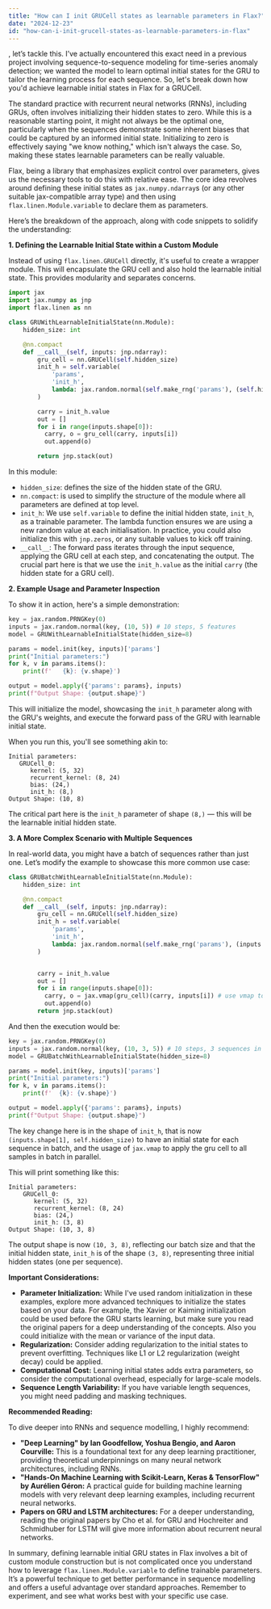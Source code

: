 ```yaml
---
title: "How can I init GRUCell states as learnable parameters in Flax?"
date: "2024-12-23"
id: "how-can-i-init-grucell-states-as-learnable-parameters-in-flax"
---
```


, let’s tackle this. I’ve actually encountered this exact need in a previous project involving sequence-to-sequence modeling for time-series anomaly detection; we wanted the model to learn optimal initial states for the GRU to tailor the learning process for each sequence. So, let's break down how you'd achieve learnable initial states in Flax for a GRUCell.

The standard practice with recurrent neural networks (RNNs), including GRUs, often involves initializing their hidden states to zero. While this is a reasonable starting point, it might not always be the optimal one, particularly when the sequences demonstrate some inherent biases that could be captured by an informed initial state. Initializing to zero is effectively saying "we know nothing," which isn't always the case. So, making these states learnable parameters can be really valuable.

Flax, being a library that emphasizes explicit control over parameters, gives us the necessary tools to do this with relative ease. The core idea revolves around defining these initial states as `jax.numpy.ndarray`s (or any other suitable jax-compatible array type) and then using `flax.linen.Module.variable` to declare them as parameters.

Here’s the breakdown of the approach, along with code snippets to solidify the understanding:

**1. Defining the Learnable Initial State within a Custom Module**

Instead of using `flax.linen.GRUCell` directly, it's useful to create a wrapper module. This will encapsulate the GRU cell and also hold the learnable initial state. This provides modularity and separates concerns.

```python
import jax
import jax.numpy as jnp
import flax.linen as nn

class GRUWithLearnableInitialState(nn.Module):
    hidden_size: int

    @nn.compact
    def __call__(self, inputs: jnp.ndarray):
        gru_cell = nn.GRUCell(self.hidden_size)
        init_h = self.variable(
            'params',
            'init_h',
            lambda: jax.random.normal(self.make_rng('params'), (self.hidden_size,))
        )

        carry = init_h.value
        out = []
        for i in range(inputs.shape[0]):
          carry, o = gru_cell(carry, inputs[i])
          out.append(o)

        return jnp.stack(out)
```

In this module:

*   `hidden_size`: defines the size of the hidden state of the GRU.
*   `nn.compact`: is used to simplify the structure of the module where all parameters are defined at top level.
*   `init_h`: We use `self.variable` to define the initial hidden state, `init_h`, as a trainable parameter. The lambda function ensures we are using a new random value at each initialisation. In practice, you could also initialize this with `jnp.zeros`, or any suitable values to kick off training.
*   `__call__`: The forward pass iterates through the input sequence, applying the GRU cell at each step, and concatenating the output. The crucial part here is that we use the `init_h.value` as the initial `carry` (the hidden state for a GRU cell).

**2. Example Usage and Parameter Inspection**

To show it in action, here's a simple demonstration:

```python
key = jax.random.PRNGKey(0)
inputs = jax.random.normal(key, (10, 5)) # 10 steps, 5 features
model = GRUWithLearnableInitialState(hidden_size=8)

params = model.init(key, inputs)['params']
print("Initial parameters:")
for k, v in params.items():
    print(f'   {k}: {v.shape}')

output = model.apply({'params': params}, inputs)
print(f"Output Shape: {output.shape}")
```

This will initialize the model, showcasing the `init_h` parameter along with the GRU's weights, and execute the forward pass of the GRU with learnable initial state.

When you run this, you'll see something akin to:

```
Initial parameters:
   GRUCell_0:
      kernel: (5, 32)
      recurrent_kernel: (8, 24)
      bias: (24,)
      init_h: (8,)
Output Shape: (10, 8)
```
The critical part here is the `init_h` parameter of shape `(8,)` — this will be the learnable initial hidden state.

**3. A More Complex Scenario with Multiple Sequences**

In real-world data, you might have a batch of sequences rather than just one. Let’s modify the example to showcase this more common use case:

```python
class GRUBatchWithLearnableInitialState(nn.Module):
    hidden_size: int

    @nn.compact
    def __call__(self, inputs: jnp.ndarray):
        gru_cell = nn.GRUCell(self.hidden_size)
        init_h = self.variable(
            'params',
            'init_h',
            lambda: jax.random.normal(self.make_rng('params'), (inputs.shape[1], self.hidden_size))
        )


        carry = init_h.value
        out = []
        for i in range(inputs.shape[0]):
          carry, o = jax.vmap(gru_cell)(carry, inputs[i]) # use vmap to apply the gru cell to all samples at the same time
          out.append(o)
        return jnp.stack(out)
```

And then the execution would be:

```python
key = jax.random.PRNGKey(0)
inputs = jax.random.normal(key, (10, 3, 5)) # 10 steps, 3 sequences in batch, 5 features
model = GRUBatchWithLearnableInitialState(hidden_size=8)

params = model.init(key, inputs)['params']
print("Initial parameters:")
for k, v in params.items():
    print(f'  {k}: {v.shape}')

output = model.apply({'params': params}, inputs)
print(f"Output Shape: {output.shape}")
```

The key change here is in the shape of `init_h`, that is now `(inputs.shape[1], self.hidden_size)` to have an initial state for each sequence in batch, and the usage of `jax.vmap` to apply the gru cell to all samples in batch in parallel.

This will print something like this:

```
Initial parameters:
    GRUCell_0:
       kernel: (5, 32)
       recurrent_kernel: (8, 24)
       bias: (24,)
       init_h: (3, 8)
Output Shape: (10, 3, 8)
```
The output shape is now `(10, 3, 8)`, reflecting our batch size and that the initial hidden state, `init_h` is of the shape `(3, 8)`, representing three initial hidden states (one per sequence).

**Important Considerations:**

*   **Parameter Initialization:** While I've used random initialization in these examples, explore more advanced techniques to initialize the states based on your data. For example, the Xavier or Kaiming initialization could be used before the GRU starts learning, but make sure you read the original papers for a deep understanding of the concepts. Also you could initialize with the mean or variance of the input data.
*   **Regularization:** Consider adding regularization to the initial states to prevent overfitting. Techniques like L1 or L2 regularization (weight decay) could be applied.
*   **Computational Cost:** Learning initial states adds extra parameters, so consider the computational overhead, especially for large-scale models.
*   **Sequence Length Variability:** If you have variable length sequences, you might need padding and masking techniques.

**Recommended Reading:**

To dive deeper into RNNs and sequence modelling, I highly recommend:

*   **"Deep Learning" by Ian Goodfellow, Yoshua Bengio, and Aaron Courville:** This is a foundational text for any deep learning practitioner, providing theoretical underpinnings on many neural network architectures, including RNNs.
*   **"Hands-On Machine Learning with Scikit-Learn, Keras & TensorFlow" by Aurélien Géron:** A practical guide for building machine learning models with very relevant deep learning examples, including recurrent neural networks.
*   **Papers on GRU and LSTM architectures:** For a deeper understanding, reading the original papers by Cho et al. for GRU and Hochreiter and Schmidhuber for LSTM will give more information about recurrent neural networks.

In summary, defining learnable initial GRU states in Flax involves a bit of custom module construction but is not complicated once you understand how to leverage `flax.linen.Module.variable` to define trainable parameters. It’s a powerful technique to get better performance in sequence modelling and offers a useful advantage over standard approaches. Remember to experiment, and see what works best with your specific use case.
